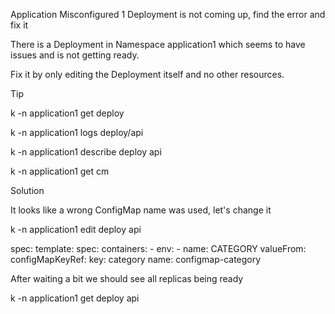 Application Misconfigured 1
Deployment is not coming up, find the error and fix it

There is a Deployment in Namespace application1 which seems to have issues and is not getting ready.

Fix it by only editing the Deployment itself and no other resources.

Tip

k -n application1 get deploy

k -n application1 logs deploy/api

k -n application1 describe deploy api

k -n application1 get cm


Solution

It looks like a wrong ConfigMap name was used, let's change it

k -n application1 edit deploy api


spec:
  template:
    spec:
      containers:
      - env:
        - name: CATEGORY
          valueFrom:
            configMapKeyRef:
              key: category
              name: configmap-category


After waiting a bit we should see all replicas being ready

k -n application1 get deploy api

